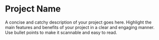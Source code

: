 # Project Name







A concise and catchy description of your project goes here. Highlight the main features and benefits of your project in a clear and engaging manner. Use bullet points to make it scannable and easy to read.




















 
